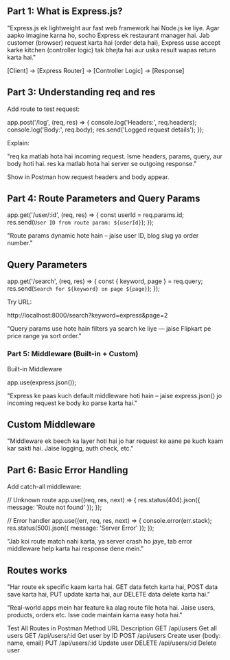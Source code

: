 ## Part 1: What is Express.js?

"Express.js ek lightweight aur fast web framework hai Node.js ke liye. Agar aapko imagine karna ho, socho Express ek restaurant manager hai. Jab customer (browser) request karta hai (order deta hai), Express usse accept karke kitchen (controller logic) tak bhejta hai aur uska result wapas return karta hai."



[Client] → [Express Router] → [Controller Logic] → [Response]



## Part 3: Understanding req and res

Add route to test request:

app.post('/log', (req, res) => {
  console.log('Headers:', req.headers);
  console.log('Body:', req.body);
  res.send('Logged request details');
});

Explain:

"req ka matlab hota hai incoming request. Isme headers, params, query, aur body hoti hai. res ka matlab hota hai server se outgoing response."

Show in Postman how request headers and body appear.



 ## Part 4: Route Parameters and Query Params

   app.get('/user/:id', (req, res) => {
    const userId = req.params.id;
    res.send(`User ID from route param: ${userId}`);
  });
  

  "Route params dynamic hote hain – jaise user ID, blog slug ya order number."



## Query Parameters

app.get('/search', (req, res) => {
  const { keyword, page } = req.query;
  res.send(`Search for ${keyword} on page ${page}`);
});

Try URL:

http://localhost:8000/search?keyword=express&page=2


"Query params use hote hain filters ya search ke liye — jaise Flipkart pe price range ya sort order."



### Part 5: Middleware (Built-in + Custom)

 Built-in Middleware

app.use(express.json());


"Express ke paas kuch default middleware hoti hain – jaise express.json() jo incoming request ke body ko parse karta hai."




## Custom Middleware

"Middleware ek beech ka layer hoti hai jo har request ke aane pe kuch kaam kar sakti hai. Jaise logging, auth check, etc."



 ## Part 6: Basic Error Handling
 Add catch-all middleware:

// Unknown route
app.use((req, res, next) => {
  res.status(404).json({ message: 'Route not found' });
});

// Error handler
app.use((err, req, res, next) => {
  console.error(err.stack);
  res.status(500).json({ message: 'Server Error' });
});

"Jab koi route match nahi karta, ya server crash ho jaye, tab error middleware help karta hai response dene mein."



## Routes works

"Har route ek specific kaam karta hai. GET data fetch karta hai, POST data save karta hai, PUT update karta hai, aur DELETE data delete karta hai."

"Real-world apps mein har feature ka alag route file hota hai. Jaise users, products, orders etc. Isse code maintain karna easy hota hai."



 Test All Routes in Postman
Method	URL	Description
GET	/api/users	Get all users
GET	/api/users/:id	Get user by ID
POST	/api/users	Create user (body: name, email)
PUT	/api/users/:id	Update user
DELETE	/api/users/:id	Delete user